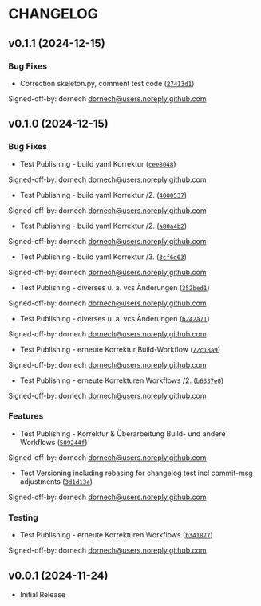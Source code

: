 # CHANGELOG


## v0.1.1 (2024-12-15)

### Bug Fixes

- Correction skeleton.py, comment test code
  ([`27413d1`](https://github.com/dornech/pytestdornech/commit/27413d184c61d237caaae1a27cda940d393d1f96))

Signed-off-by: dornech <dornech@users.noreply.github.com>


## v0.1.0 (2024-12-15)

### Bug Fixes

- Test Publishing - build yaml Korrektur
  ([`cee8048`](https://github.com/dornech/pytestdornech/commit/cee8048e1eb33f605443e830bfbfb2e3f9ad0cdc))

Signed-off-by: dornech <dornech@users.noreply.github.com>

- Test Publishing - build yaml Korrektur /2.
  ([`4000537`](https://github.com/dornech/pytestdornech/commit/40005374fec22847e83f15035f31906650e77f7d))

Signed-off-by: dornech <dornech@users.noreply.github.com>

- Test Publishing - build yaml Korrektur /2.
  ([`a80a4b2`](https://github.com/dornech/pytestdornech/commit/a80a4b2398a9d80a810afb1e58185dace2ce5b31))

Signed-off-by: dornech <dornech@users.noreply.github.com>

- Test Publishing - build yaml Korrektur /3.
  ([`3cf6d63`](https://github.com/dornech/pytestdornech/commit/3cf6d63d850cedf6dc09d6a3d517cfe2275e282f))

Signed-off-by: dornech <dornech@users.noreply.github.com>

- Test Publishing - diverses u. a. vcs Änderungen
  ([`352bed1`](https://github.com/dornech/pytestdornech/commit/352bed1b233918b98880bf1c64ffa3d783454613))

Signed-off-by: dornech <dornech@users.noreply.github.com>

- Test Publishing - diverses u. a. vcs Änderungen
  ([`b242a71`](https://github.com/dornech/pytestdornech/commit/b242a7198a86ec1c1dc66c661b0efecd7cdf3344))

Signed-off-by: dornech <dornech@users.noreply.github.com>

- Test Publishing - erneute Korrektur Build-Workflow
  ([`72c18a9`](https://github.com/dornech/pytestdornech/commit/72c18a9b35b194a068ef7fafe23427c603b33bfa))

Signed-off-by: dornech <dornech@users.noreply.github.com>

- Test Publishing - erneute Korrekturen Workflows /2.
  ([`b6337e0`](https://github.com/dornech/pytestdornech/commit/b6337e0b693594cc38125b80f6138923662db55d))

Signed-off-by: dornech <dornech@users.noreply.github.com>

### Features

- Test Publishing - Korrektur & Überarbeitung Build- und andere Workflows
  ([`509244f`](https://github.com/dornech/pytestdornech/commit/509244f9f75b772d734465e747bb62427649d5d5))

Signed-off-by: dornech <dornech@users.noreply.github.com>

- Test Versioning including rebasing for changelog test incl commit-msg adjustments
  ([`3d1d13e`](https://github.com/dornech/pytestdornech/commit/3d1d13e1e15023d3fda8b05b74a67341e92b8a26))

Signed-off-by: dornech <dornech@users.noreply.github.com>

### Testing

- Test Publishing - erneute Korrekturen Workflows
  ([`b341877`](https://github.com/dornech/pytestdornech/commit/b341877da43da932b8c9135a2389c4aed0e94b23))

Signed-off-by: dornech <dornech@users.noreply.github.com>


## v0.0.1 (2024-11-24)

- Initial Release
